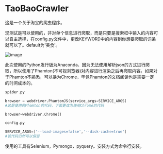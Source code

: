 # TaoBaoCrawler
这是一个关于淘宝的爬虫程序。

现测试是可以使用的，非对单个信息进行爬取，而是只要是搜索框中输入的内容可以自主选择，在config.py文件中，更改KEYWORD中的内容到你想要爬取的词条就可以了。default为'美食'。

![image](http://oxufz8asv.bkt.clouddn.com/%E5%B1%8F%E5%B9%95%E5%BF%AB%E7%85%A7%202017-11-17%20%E4%B8%8B%E5%8D%883.26.46.png)

此次使用的Python发行版为Anaconda，因为无法使用解析json的方式进行爬取，所以使用了Phamton(不可视浏览器)对内容进行渲染之后再爬取内容。如果对于Phamton不熟悉，可以换为Chrome，毕竟Phamton的文档阅读也是需要一定的时间成本的。

```python
spider.py

browser = webdriver.PhantomJS(service_args=SERVICE_ARGS)
#这是使用的Phamton的代码，下面更改为使用Chrome的代码

browser=webdriver.Chrome()
```

```python
config.py

SERVICE_ARGS=['--load-images=false','--disk-cache=true']
#该代码仍然可以保留
```



使用的工具有Selenium，Pymongo，pyquery。安装方式为命令行安装。
